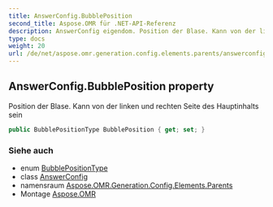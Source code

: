 ```yaml
---
title: AnswerConfig.BubblePosition
second_title: Aspose.OMR für .NET-API-Referenz
description: AnswerConfig eigendom. Position der Blase. Kann von der linken und rechten Seite des Hauptinhalts sein
type: docs
weight: 20
url: /de/net/aspose.omr.generation.config.elements.parents/answerconfig/bubbleposition/
---
```

## AnswerConfig.BubblePosition property

Position der Blase. Kann von der linken und rechten Seite des Hauptinhalts sein

```csharp
public BubblePositionType BubblePosition { get; set; }
```

### Siehe auch

* enum [BubblePositionType](../../../aspose.omr.generation.config.enums/bubblepositiontype/)
* class [AnswerConfig](../)
* namensraum [Aspose.OMR.Generation.Config.Elements.Parents](../../answerconfig/)
* Montage [Aspose.OMR](../../../)


